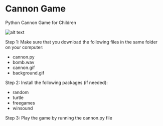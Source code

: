 # Cannon Game

Python Cannon Game for Children

![alt text](https://github.com/RoelTim/cannon_game/blob/master/cannon.png)

Step 1: Make sure that you download the following files in the same folder on your computer:
- cannon.py
- bomb.wav
- cannon.gif
- background.gif

Step 2: Install the following packages (if needed):
- random
- turtle
- freegames
- winsound

Step 3: Play the game by running the cannon.py file
